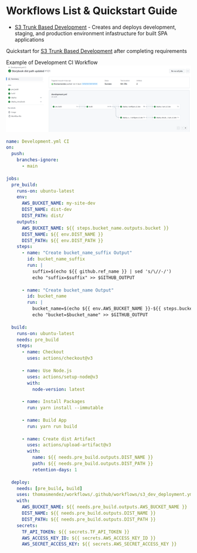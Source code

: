 # Workflows List & Quickstart Guide

- [S3 Trunk Based Development](https://github.com/thomasmendez/workflows/blob/main/docs/s3_trunk_based_development.md) - Creates and deploys development, staging, and production environment infastructure for built SPA applications

Quickstart for [S3 Trunk Based Development](https://github.com/thomasmendez/workflows/blob/main/docs/s3_trunk_based_development.md) after completing requirements 

Example of Development CI Workflow ![Development.yml CI Workflow Example](https://github.com/thomasmendez/workflows/blob/main/docs/images/dev_deployment.png)

```yml
name: Development.yml CI
on:
  push:
    branches-ignore:
      - main

jobs:
  pre_build:
    runs-on: ubuntu-latest
    env:
      AWS_BUCKET_NAME: my-site-dev
      DIST_NAME: dist-dev
      DIST_PATH: dist/
    outputs:
      AWS_BUCKET_NAME: ${{ steps.bucket_name.outputs.bucket }}
      DIST_NAME: ${{ env.DIST_NAME }}
      DIST_PATH: ${{ env.DIST_PATH }}
    steps:
      - name: "Create bucket_name_suffix Output"
        id: bucket_name_suffix
        run: |
          suffix=$(echo ${{ github.ref_name }} | sed 's/\//-/')
          echo "suffix=$suffix" >> $GITHUB_OUTPUT

      - name: "Create bucket_name Output"
        id: bucket_name
        run: |
          bucket_name=$(echo ${{ env.AWS_BUCKET_NAME }}-${{ steps.bucket_name_suffix.outputs.suffix }})
          echo "bucket=$bucket_name" >> $GITHUB_OUTPUT

  build:
    runs-on: ubuntu-latest
    needs: pre_build
    steps:
      - name: Checkout
        uses: actions/checkout@v3

      - name: Use Node.js
        uses: actions/setup-node@v3
        with:
          node-version: latest

      - name: Install Packages
        run: yarn install --immutable

      - name: Build App
        run: yarn run build

      - name: Create dist Artifact
        uses: actions/upload-artifact@v3
        with:
          name: ${{ needs.pre_build.outputs.DIST_NAME }}
          path: ${{ needs.pre_build.outputs.DIST_PATH }}
          retention-days: 1

  deploy:
    needs: [pre_build, build]
    uses: thomasmendez/workflows/.github/workflows/s3_dev_deployment.yml@main
    with:
      AWS_BUCKET_NAME: ${{ needs.pre_build.outputs.AWS_BUCKET_NAME }}
      DIST_NAME: ${{ needs.pre_build.outputs.DIST_NAME }}
      DIST_PATH: ${{ needs.pre_build.outputs.DIST_PATH }}
    secrets:
      TF_API_TOKEN: ${{ secrets.TF_API_TOKEN }}
      AWS_ACCESS_KEY_ID: ${{ secrets.AWS_ACCESS_KEY_ID }}
      AWS_SECRET_ACCESS_KEY: ${{ secrets.AWS_SECRET_ACCESS_KEY }}
```
